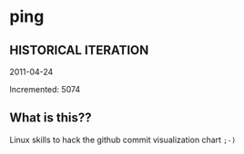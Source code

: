 # ping

## HISTORICAL ITERATION
2011-04-24

Incremented: 5074

## What is this?? 
Linux skills to hack the github commit visualization chart `;-)`
